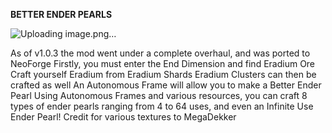 **BETTER ENDER PEARLS**

![Uploading image.png…]()

 As of v1.0.3 the mod went under a complete overhaul, and was ported to NeoForge
Firstly, you must enter the End Dimension and find Eradium Ore
Craft yourself Eradium from Eradium Shards
Eradium Clusters can then be crafted as well
An Autonomous Frame will allow you to make a Better Ender Pearl
Using Autonomous Frames and various resources, you can craft 8 types of ender pearls ranging from 4 to 64 uses, and even an Infinite Use Ender Pearl!
Credit for various textures to MegaDekker



